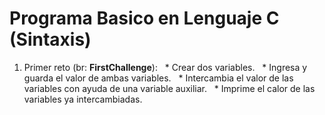 # Programa Basico en Lenguaje C (Sintaxis)

1. Primer reto (br: **FirstChallenge**):
&nbsp;&nbsp;* Crear dos variables.
&nbsp;&nbsp;* Ingresa y guarda el valor de ambas variables.
&nbsp;&nbsp;* Intercambia el valor de las variables con ayuda de una variable auxiliar.
&nbsp;&nbsp;* Imprime el calor de las variables ya intercambiadas.
